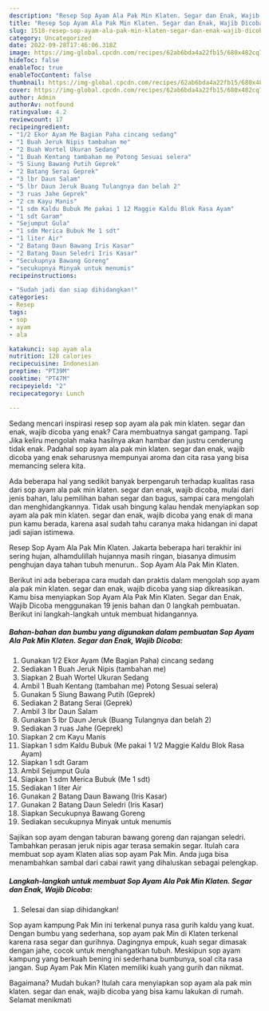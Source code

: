 ```yaml
---
description: "Resep Sop Ayam Ala Pak Min Klaten. Segar dan Enak, Wajib Dicoba yang Menggugah Selera, Buat Buka Puasa Sempurna"
title: "Resep Sop Ayam Ala Pak Min Klaten. Segar dan Enak, Wajib Dicoba yang Menggugah Selera, Buat Buka Puasa Sempurna"
slug: 1518-resep-sop-ayam-ala-pak-min-klaten-segar-dan-enak-wajib-dicoba-yang-menggugah-selera-buat-buka-puasa-sempurna
category: Uncategorized
date: 2022-09-28T17:46:06.318Z
image: https://img-global.cpcdn.com/recipes/62ab6bda4a22fb15/680x482cq70/sop-ayam-ala-pak-min-klaten-segar-dan-enak-wajib-dicoba-foto-resep-utama.jpg
hideToc: false
enableToc: true
enableTocContent: false
thumbnail: https://img-global.cpcdn.com/recipes/62ab6bda4a22fb15/680x482cq70/sop-ayam-ala-pak-min-klaten-segar-dan-enak-wajib-dicoba-foto-resep-utama.jpg
cover: https://img-global.cpcdn.com/recipes/62ab6bda4a22fb15/680x482cq70/sop-ayam-ala-pak-min-klaten-segar-dan-enak-wajib-dicoba-foto-resep-utama.jpg
author: Admin
authorAv: notfound
ratingvalue: 4.2
reviewcount: 17
recipeingredient:
- "1/2 Ekor Ayam Me Bagian Paha cincang sedang"
- "1 Buah Jeruk Nipis tambahan me"
- "2 Buah Wortel Ukuran Sedang"
- "1 Buah Kentang tambahan me Potong Sesuai selera"
- "5 Siung Bawang Putih Geprek"
- "2 Batang Serai Geprek"
- "3 lbr Daun Salam"
- "5 lbr Daun Jeruk Buang Tulangnya dan belah 2"
- "3 ruas Jahe Geprek"
- "2 cm Kayu Manis"
- "1 sdm Kaldu Bubuk Me pakai 1 12 Maggie Kaldu Blok Rasa Ayam"
- "1 sdt Garam"
- "Sejumput Gula"
- "1 sdm Merica Bubuk Me 1 sdt"
- "1 liter Air"
- "2 Batang Daun Bawang Iris Kasar"
- "2 Batang Daun Seledri Iris Kasar"
- "Secukupnya Bawang Goreng"
- "secukupnya Minyak untuk menumis"
recipeinstructions:

- "Sudah jadi dan siap dihidangkan!"
categories:
- Resep
tags:
- sop
- ayam
- ala

katakunci: sop ayam ala 
nutrition: 128 calories
recipecuisine: Indonesian
preptime: "PT39M"
cooktime: "PT47M"
recipeyield: "2"
recipecategory: Lunch

---
```



Sedang mencari inspirasi resep sop ayam ala pak min klaten. segar dan enak, wajib dicoba yang enak? Cara membuatnya sangat gampang. Tapi Jika keliru mengolah maka hasilnya akan hambar dan justru cenderung tidak enak. Padahal sop ayam ala pak min klaten. segar dan enak, wajib dicoba yang enak seharusnya mempunyai aroma dan cita rasa yang bisa memancing selera kita.


Ada beberapa hal yang sedikit banyak berpengaruh terhadap kualitas rasa dari sop ayam ala pak min klaten. segar dan enak, wajib dicoba, mulai dari jenis bahan, lalu pemilihan bahan segar dan bagus, sampai cara mengolah dan menghidangkannya. Tidak usah bingung kalau hendak menyiapkan sop ayam ala pak min klaten. segar dan enak, wajib dicoba yang enak di mana pun kamu berada, karena asal sudah tahu caranya maka hidangan ini dapat jadi sajian istimewa.

Resep Sop Ayam Ala Pak Min Klaten. Jakarta beberapa hari terakhir ini sering hujan, alhamdulillah hujannya masih ringan, biasanya dimusim penghujan daya tahan tubuh menurun.. Sop Ayam Ala Pak Min Klaten.


Berikut ini ada beberapa cara mudah dan praktis dalam mengolah sop ayam ala pak min klaten. segar dan enak, wajib dicoba yang siap dikreasikan. Kamu bisa menyiapkan Sop Ayam Ala Pak Min Klaten. Segar dan Enak, Wajib Dicoba menggunakan 19 jenis bahan dan 0 langkah pembuatan. Berikut ini langkah-langkah untuk membuat hidangannya.

<!--inarticleads1-->

##### Bahan-bahan dan bumbu yang digunakan dalam pembuatan Sop Ayam Ala Pak Min Klaten. Segar dan Enak, Wajib Dicoba:

1. Gunakan 1/2 Ekor Ayam (Me Bagian Paha) cincang sedang
1. Sediakan 1 Buah Jeruk Nipis (tambahan me)
1. Siapkan 2 Buah Wortel Ukuran Sedang
1. Ambil 1 Buah Kentang (tambahan me) Potong Sesuai selera)
1. Gunakan 5 Siung Bawang Putih (Geprek)
1. Sediakan 2 Batang Serai (Geprek)
1. Ambil 3 lbr Daun Salam
1. Gunakan 5 lbr Daun Jeruk (Buang Tulangnya dan belah 2)
1. Sediakan 3 ruas Jahe (Geprek)
1. Siapkan 2 cm Kayu Manis
1. Siapkan 1 sdm Kaldu Bubuk (Me pakai 1 1/2 Maggie Kaldu Blok Rasa Ayam)
1. Siapkan 1 sdt Garam
1. Ambil Sejumput Gula
1. Siapkan 1 sdm Merica Bubuk (Me 1 sdt)
1. Sediakan 1 liter Air
1. Gunakan 2 Batang Daun Bawang (Iris Kasar)
1. Gunakan 2 Batang Daun Seledri (Iris Kasar)
1. Siapkan Secukupnya Bawang Goreng
1. Sediakan secukupnya Minyak untuk menumis


Sajikan sop ayam dengan taburan bawang goreng dan rajangan seledri. Tambahkan perasan jeruk nipis agar terasa semakin segar. Itulah cara membuat sop ayam Klaten alias sop ayam Pak Min. Anda juga bisa menambahkan sambal dari cabai rawit yang dihaluskan sebagai pelengkap. 

<!--inarticleads2-->

##### Langkah-langkah untuk membuat Sop Ayam Ala Pak Min Klaten. Segar dan Enak, Wajib Dicoba:


1. Selesai dan siap dihidangkan!

Sop ayam kampung Pak Min ini terkenal punya rasa gurih kaldu yang kuat. Dengan bumbu yang sederhana, sop ayam pak Min di Klaten terkenal karena rasa segar dan gurihnya. Dagingnya empuk, kuah segar dimasak dengan jahe, cocok untuk menghangatkan tubuh. Meskipun sop ayam kampung yang berkuah bening ini sederhana bumbunya, soal cita rasa jangan. Sup Ayam Pak Min Klaten memiliki kuah yang gurih dan nikmat. 

Bagaimana? Mudah bukan? Itulah cara menyiapkan sop ayam ala pak min klaten. segar dan enak, wajib dicoba yang bisa kamu lakukan di rumah. Selamat menikmati
